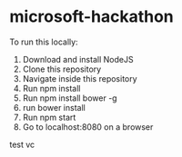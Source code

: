 # microsoft-hackathon

To run this locally:

1. Download and install NodeJS
2. Clone this repository
3. Navigate inside this repository
4. Run npm install
5. Run npm install bower -g
6. run bower install
7. Run npm start
8. Go to localhost:8080 on a browser

test vc